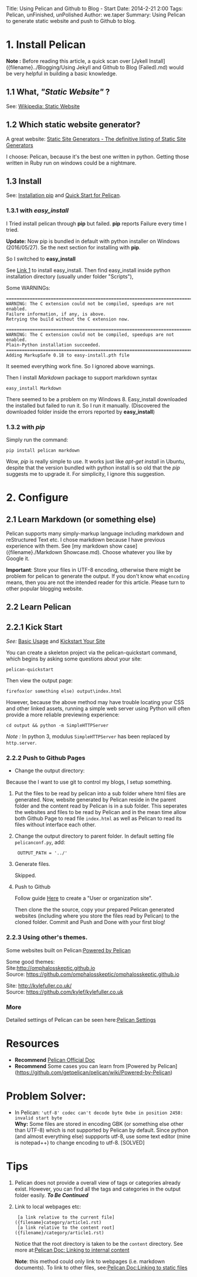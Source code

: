 Title: Using Pelican and Github to Blog - Start
Date: 2014-2-21 2:00
Tags: Pelican, unFinished, unPolished
Author: we.taper
Summary: Using Pelican to generate static website and push to Github to blog.

# 1. Install Pelican

**Note :** Before reading this article, a quick scan over 
[Jykell Install]({filename}../Blogging/Using Jekyll and Github to Blog (Failed).md) would be very helpful in building a basic knowledge.
<!-- Here's a internal link to Using Jekyll and Github to Blog (Failed).md -->

## 1.1 What, *"Static Website"* ?

See: [Wikipedia: Static Website][wiki_sw]


## 1.2 Which static website generator?

A great website: [Static Site Generators - The definitive listing of Static Site Generators][ssg_list]



I choose: Pelican, because it's the best one written in python. Getting those written
in Ruby run on windows could be a nightmare. 

## 1.3 Install
See: [Installation pip](http://pip.readthedocs.org/en/latest/installing.html) and [Quick Start for Pelican](http://docs.getpelican.com/en/3.6.3/quickstart.html).

### 1.3.1 with *easy_install*
I Tried install pelican through **pip** but failed. **pip** reports Failure every time I tried.


**Update:** Now pip is bundled in default with python installer on Windows (2016/05/27). Se the next section for installing with **pip**.

So I switched to **easy_install**

See [Link 1][l_1] to install easy_install. Then find easy_install inside python 
	installation directory (usually under folder "Scripts"), 


Some WARNINGs:

	==========================================================================
	WARNING: The C extension could not be compiled, speedups are not enabled.
	Failure information, if any, is above.
	Retrying the build without the C extension now.

	==========================================================================
	WARNING: The C extension could not be compiled, speedups are not enabled.
	Plain-Python installation succeeded.
	==========================================================================
	Adding MarkupSafe 0.18 to easy-install.pth file
	  
It seemed everything work fine. So I ignored above warnings.

Then I install *Markdown* package to support markdown syntax

	easy_install Markdown
	
There seemed to be a problem on my Windows 8. Easy_install downloaded the installed but failed to
run it. So I run it manually. (Discovered the downloaded folder inside the errors
reported by **easy_install**)

### 1.3.2 with *pip*

Simply run the command:

	pip install pelican markdown

Wow, *pip* is really simple to use. It works just like *apt-get install* in Ubuntu, despite that the version bundled with python install is so old that the *pip* suggests me to upgrade it. For simplicity, I ignore this suggestion.

# 2. Configure

## 2.1 Learn Markdown (or something else)

Pelican supports many simply-markup language including markdown and reStructured Text etc. I chose markdown because I have previous experience with them. See [my markdown show 
case]({filename}./Markdown Showcase.md). Choose whatever you like by Google it.

**Important**: Store your files in UTF-8 encoding, otherwise there might be problem for pelican to generate the output. If you don't know what `encoding` means, then you are not the intended reader for this article. Please turn to other popular blogging website.



## 2.2 Learn Pelican
  
## 2.2.1 Kick Start  

*See:* [Basic Usage][getp_bu] and [Kickstart Your Site][ksys]

[getp_bu]:http://docs.getpelican.com/en/3.3.0/getting_started.html#basic-usage
[ksys]:http://docs.getpelican.com/en/3.3.0/getting_started.html#kickstart-your-site

You can create a skeleton project via the pelican-quickstart command, which 
begins by asking some questions about your site:  

	pelican-quickstart

Then view the output page:   

	firefox(or something else) output\index.html

However, because the above method may have trouble locating your CSS and other
linked assets, running a simple web server using Python will often provide a 
more reliable previewing experience:  

	cd output && python -m SimpleHTTPServer 

*Note :* In python 3, modulus `SimpleHTTPServer` has been replaced by `http.server`.



### 2.2.2 Push to Github Pages

+ Change the output directory:

Because the I want to use git to control my blogs, I setup something.

1. Put the files to be read by pelican into a sub folder where html files are generated. Now,
website generated by Pelican reside in the parent folder and the content read by Pelican is in
a sub folder. This seperates the websites and files to be read by Pelican and in the mean time
allow both Github Page to read file `index.html` as well as Pelican to read its files without
interface each other.

2. Change the output directory to parent folder.
	In default setting file `pelicanconf.py`, add:
	
		OUTPUT_PATH = '../'
	

3. Generate files.

	Skipped.

4. Push to Github

	Follow guide [Here](http://pages.github.com/) to create a "User or organization site".

	Then clone the the source, copy your prepared Pelican generated websites (including where you store
	the files read by Pelican) to the cloned folder. Commit and Push and Done with your first blog!

### 2.2.3 Using other's themes.

Some websites built on Pelican:[Powered by Pelican][ped_by_pc]

Some good themes:  
Site:<http://omphalosskeptic.github.io>  
Source: <https://github.com/omphalosskeptic/omphalosskeptic.github.io>  
   
Site: <http://kylefuller.co.uk/>  
Source: <https://github.com/kylef/kylefuller.co.uk>

### More

Detailed settings of Pelican can be seen here:[Pelican Settings][pel_help_set]

# Resources

* **Recommend** [Pelican Official Doc](http://docs.getpelican.com/)
* **Recommend** Some cases you can learn from [Powered by Pelican]
(https://github.com/getpelican/pelican/wiki/Powered-by-Pelican)

# Problem Solver:

* In Pelican: `'utf-8' codec can't decode byte 0xbe in position 2458: invalid start byte`  
	**Why:** Some files are stored in encoding GBK (or something else other than 
UTF-8) which is not supported by Pelican by default. Since python (and almost everything else) suppports utf-8, use some text
editor (mine is notepad++) to change encoding to utf-8. [SOLVED]


# Tips

1. Pelican does not provide a overall view of tags or categories already exist. However, you can find all the tags and categories in the output folder easily.
***To Be Continued***
2. Link to local webpages etc:

		[a link relative to the current file]({filename}category/article1.rst)
		[a link relative to the content root]({filename}/category/article1.rst)
	Notice that the root directory is taken to be the `content` directory.
	See more at:[Pelican Doc: Linking to internal content][pdltic]

	**Note**: this method could only link to webpages (i.e. markdown documents). To link to other files, see:[Pelican Doc:Linking to static files][pdltsf]

[pdltic]:http://docs.getpelican.com/en/3.6.3/content.html#linking-to-internal-content
[pdltsf]:http://docs.getpelican.com/en/3.6.3/content.html#linking-to-static-files




[wiki_sw]:http://en.wikipedia.org/wiki/Website#Static_website
[ssg_list]:http://staticsitegenerators.net/
[l_1]:https://pypi.python.org/pypi/setuptools#windows
[a_t]:http://docs.getpelican.com/en/3.3.0/getting_started.html#automation-tools
[ped_by_pc]:https://github.com/getpelican/pelican/wiki/Powered-by-Pelican
[pel_help_set]:http://docs.getpelican.com/en/3.3.0/settings.html